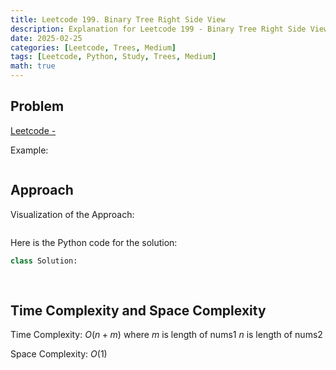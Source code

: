 ```yaml
---
title: Leetcode 199. Binary Tree Right Side View
description: Explanation for Leetcode 199 - Binary Tree Right Side View, and its solution in Python.
date: 2025-02-25
categories: [Leetcode, Trees, Medium]
tags: [Leetcode, Python, Study, Trees, Medium]
math: true
---
```


## Problem
[Leetcode  - ]()

Example:
```

```

## Approach


Visualization of the Approach:
```

```

Here is the Python code for the solution:
```python
class Solution:
        
    
```
## Time Complexity and Space Complexity

Time Complexity: $O(n + m)$ where $m$ is length of nums1 $n$ is length of nums2

Space Complexity: $O(1)$